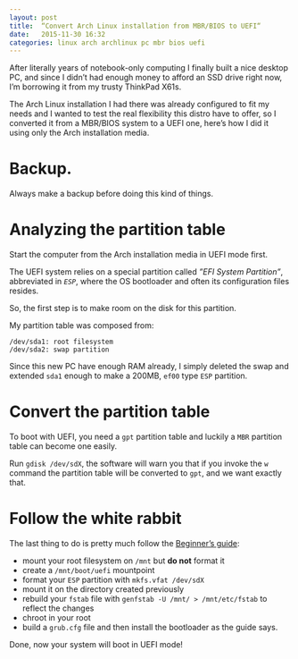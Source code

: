 ```yaml
---
layout: post
title:  “Convert Arch Linux installation from MBR/BIOS to UEFI“
date:   2015-11-30 16:32
categories: linux arch archlinux pc mbr bios uefi
---
```


After literally years of notebook-only computing I finally built a nice desktop PC, and since I didn’t had enough money to afford an SSD drive right now, I’m borrowing it from my trusty ThinkPad X61s.

The Arch Linux installation I had there was already configured to fit my needs and I wanted to test the real flexibility this distro have to offer, so I converted it from a MBR/BIOS system to a UEFI one, here’s how I did it using only the Arch installation media.

# Backup.

Always make a backup before doing this kind of things.

# Analyzing the partition table

Start the computer from the Arch installation media in UEFI mode first.

The UEFI system relies on a special partition called *”EFI System Partition”*, abbreviated in *`ESP`*, where the OS bootloader and often its configuration files resides.

So, the first step is to make room on the disk for this partition.

My partition table was composed from:

    /dev/sda1: root filesystem
    /dev/sda2: swap partition
    
Since this new PC have enough RAM already, I simply deleted the swap and extended `sda1` enough to make a 200MB, `ef00` type `ESP` partition.

# Convert the partition table

To boot with UEFI, you need a `gpt` partition table and luckily a `MBR` partition table can become one easily.

Run `gdisk /dev/sdX`, the software will warn you that if you invoke the `w` command the partition table will be converted to `gpt`, and we want exactly that.

# Follow the white rabbit

The last thing to do is pretty much follow the [Beginner’s guide](https://wiki.archlinux.org/index.php/Beginners'_guide):
    
 - mount your root filesystem on `/mnt` but **do not** format it
 - create a `/mnt/boot/uefi` mountpoint
 - format your `ESP` partition with `mkfs.vfat /dev/sdX`
 - mount it on the directory created previously
 - rebuild your `fstab` file with `genfstab -U /mnt/ > /mnt/etc/fstab` to reflect the changes 
 - chroot in your root
 - build a `grub.cfg` file and then install the bootloader as the guide says.
 
Done, now your system will boot in UEFI mode!
